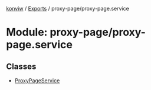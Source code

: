 [konviw]() / [Exports](../modules.md) / proxy-page/proxy-page.service

# Module: proxy-page/proxy-page.service

## Classes

- [ProxyPageService](../classes/proxy_page_proxy_page_service.proxypageservice.md)
